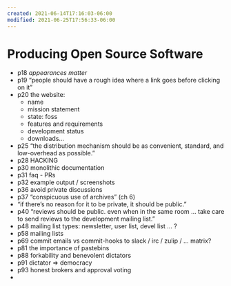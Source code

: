 ```yaml
---
created: 2021-06-14T17:16:03-06:00
modified: 2021-06-25T17:56:33-06:00
---
```


# Producing Open Source Software

- p18 _appearances matter_
- p19 “people should have a rough idea where a link goes before clicking on it”
- p20 the website:
  - name 
  - mission statement 
  - state: foss
  - features and requirements 
  - development status 
  - downloads…
- p25 “the distribution mechanism should be as convenient, standard, and low-overhead as possible.”
- p28 HACKING
- p30 monolithic documentation 
- p31 faq - PRs
- p32 example output / screenshots
- p36 avoid private discussions 
- p37 “conspicuous use of archives” (ch 6)
- “if there’s no reason for it to be private, it should be public.” 
- p40 “reviews should be public. even when in the same room … take care to send reviews to the development mailing list.” 
- p48 mailing list types: newsletter, user list, devel list … ?
- p58 mailing lists
- p69 commit emails vs commit-hooks to slack / irc / zulip / … matrix?
- p81 the importance of pastebins
- p88 forkability and benevolent dictators 
- p91 dictator => democracy 
- p93 honest brokers and approval voting
-